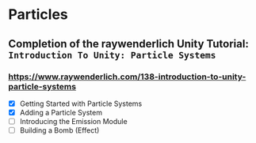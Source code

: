 # Particles

## Completion of the raywenderlich Unity Tutorial: `Introduction To Unity: Particle Systems`

### https://www.raywenderlich.com/138-introduction-to-unity-particle-systems
- [X] Getting Started with Particle Systems
- [X] Adding a Particle System
- [ ] Introducing the Emission Module
- [ ] Building a Bomb (Effect)
